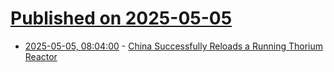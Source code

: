 # [Published on 2025-05-05](index.md)

* [2025-05-05, 08:04:00](https://soylentnews.org/article.pl?sid=25/05/03/1421205&from=rss) - [China Successfully Reloads a Running Thorium Reactor](https://soylentnews.org/article.pl?sid=25/05/03/1421205&from=rss)
